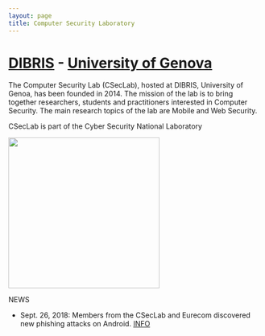 ```yaml
---
layout: page
title: Computer Security Laboratory
---
```


<!-- ![The CSecLab logo should be here :( ](/pics/logo.png) -->
<!-- <img src="/pics/logo_new.png" alt="The CSecLab logo should be here :( " width="200"/> -->
# [DIBRIS](http://www.dibris.unige.it/en) - [University of Genova](http://www.unige.it/en)

The Computer Security Lab (CSecLab), hosted at DIBRIS, University of Genoa, has been founded in 2014. The mission of the lab is to bring together researchers, students and practitioners interested in Computer Security. The main research topics of the lab are Mobile and Web Security.

CSecLab is part of the Cyber Security National Laboratory 

<img src="/pics/labo-naz-logo.png" width="300" />

NEWS

* Sept. 26, 2018: Members from the CSecLab and Eurecom discovered new phishing attacks on Android. [INFO](http://csec.it/projects/modern-android-phishing/)